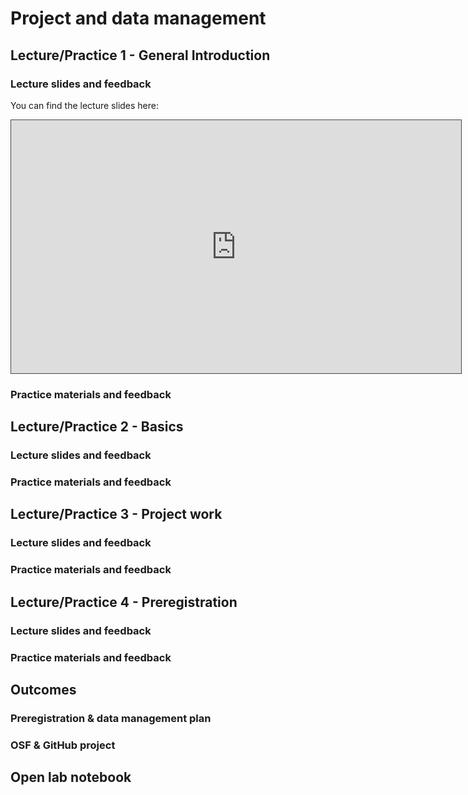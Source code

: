 # Project and data management

## Lecture/Practice 1 - General Introduction

### Lecture slides and feedback

You can find the lecture slides here:

<iframe src="https://github.com/G0RELLA/gorella_mwn/raw/master/lecture/Introduction.pdf" height="405" width="720" style="border: 1px solid #464646;" allowfullscreen="" allow="autoplay"></iframe>


### Practice materials and feedback

## Lecture/Practice 2 - Basics

### Lecture slides and feedback

### Practice materials and feedback

## Lecture/Practice 3 - Project work

### Lecture slides and feedback

### Practice materials and feedback

## Lecture/Practice 4 - Preregistration

### Lecture slides and feedback

### Practice materials and feedback

## Outcomes

### Preregistration & data management plan

### OSF & GitHub project

## Open lab notebook
